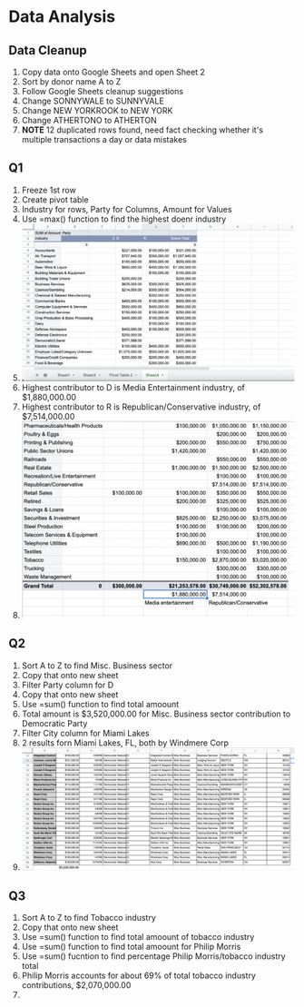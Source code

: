 # Data Analysis 
## Data Cleanup
1. Copy data onto Google Sheets and open Sheet 2
2. Sort by donor name A to Z
3. Follow Google Sheets cleanup suggestions
4. Change SONNYWALE to SUNNYVALE
5. Change NEW YORKROOK to NEW YORK 
6. Change ATHERTONO to ATHERTON
7. **NOTE** 12 duplicated rows found, need fact checking whether it's multiple transactions a day or data mistakes 

## Q1 
1. Freeze 1st row
2. Create pivot table
3. Industry for rows, Party for Columns, Amount for Values
4. Use =max() function to find the highest doenr industry 
5. !['Pivot table 1'](/Pivottable1.png)
6. Highest contributor to D is Media Entertainment industry, of $1,880,000.00
7. Highest contributor to R is Republican/Conservative industry, of $7,514,000.00
8. !['Solution Q1'](/SolutionQ1.png)

## Q2
1. Sort A to Z to find Misc. Business sector 
2. Copy that onto new sheet
3. Filter Party column for D
4. Copy that onto new sheet
5. Use =sum() function to find total amoount
6. Total amount is $3,520,000.00 for Misc. Business sector contribution to Democratic Party
7. Filter City column for Miami Lakes
8. 2 results forn Miami Lakes, FL, both by Windmere Corp
9. !['Solution Q2'](/SolutionQ2.png)

## Q3
1. Sort A to Z to find Tobacco industry 
2. Copy that onto new sheet
3. Use =sum() function to find total amoount of tobacco industry
4. Use =sum() function to find total amoount for Philip Morris
5. Use =sum() fucntion to find percentage Philip Morris/tobacco industry total
6. Philip Morris accounts for about 69% of total tobacco industry contributions, $2,070,000.00
7. 

